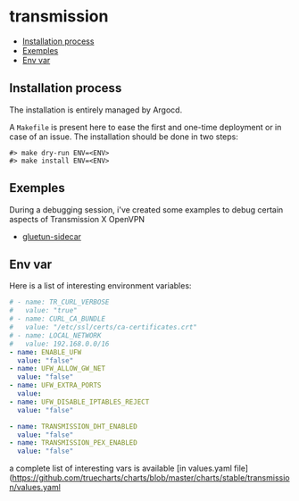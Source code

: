# transmission



<!--TOC-->

- [Installation process](#installation-process)
- [Exemples](#exemples)
- [Env var](#env-var)

<!--TOC-->

## Installation process

The installation is entirely managed by Argocd.

A `Makefile` is present here to ease the first and one-time deployment or in case of an issue.
The installation should be done in two steps:

```shell
#> make dry-run ENV=<ENV>
#> make install ENV=<ENV>
```

## Exemples

During a debugging session, i've created some examples to debug certain aspects of Transmission X OpenVPN

- [gluetun-sidecar](examples/transmission-sidecar/Readme.md)

## Env var

Here is a list of interesting environment variables:

```yaml
# - name: TR_CURL_VERBOSE
#   value: "true"
# - name: CURL_CA_BUNDLE
#   value: "/etc/ssl/certs/ca-certificates.crt"
# - name: LOCAL_NETWORK
#   value: 192.168.0.0/16
- name: ENABLE_UFW
  value: "false"
- name: UFW_ALLOW_GW_NET
  value: "false"
- name: UFW_EXTRA_PORTS
  value:
- name: UFW_DISABLE_IPTABLES_REJECT
  value: "false"

- name: TRANSMISSION_DHT_ENABLED
  value: "false"
- name: TRANSMISSION_PEX_ENABLED
  value: "false"
```

a complete list of interesting vars is available [in values.yaml file](https://github.com/truecharts/charts/blob/master/charts/stable/transmission/values.yaml
